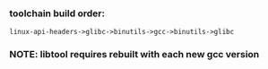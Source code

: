### toolchain build order: 
`linux-api-headers->glibc->binutils->gcc->binutils->glibc`
### NOTE: libtool requires rebuilt with each new gcc version 
